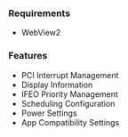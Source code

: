 ### Requirements

- WebView2

### Features

- PCI Interrupt Management
- Display Information
- IFEO Priority Management
- Scheduling Configuration
- Power Settings
- App Compatibility Settings

